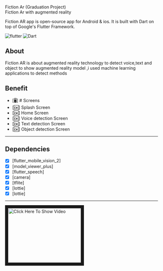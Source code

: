 Fiction Ar (Graduation Project)<br>
Fiction Ar with augmented reality

Fiction AR app is open-source  app for Android & ios. It is built with Dart on top of Google's Flutter Framework.


![flutter](https://img.shields.io/badge/Flutter-Framework-green?logo=flutter)
![Dart](https://img.shields.io/badge/Dart-Language-blue?logo=dart)



## About
Fiction AR is about augmented reality technology to detect voice,text and object to show augmented reality model ,i used machine learning applications to detect methods



## Benefit

- [🖥] # Screens 
- [🆗] Splash Screen
- [🆗] Home Screen
- [🆗] Voice detection Screen
- [🆗] Text detection Screen
- [🆗] Object detection Screen
--------------------------------
## Dependencies
- [x] [flutter_mobile_vision_2]
- [x] [model_viewer_plus]
- [x] [flutter_speech]
- [x] [camera]
- [x] [tflite]
- [x] [lottie]
- [x] [lottie]

--------------------------

<a href="https://www.linkedin.com/feed/update/urn:li:activity:6936427545751891968/" target="_blank"><img src="https://www.google.com/url?sa=i&url=https%3A%2F%2Fwww.linkeng.com%2F&psig=AOvVaw2RKuB1A2hqH9N4volNiF6m&ust=1675451674654000&source=images&cd=vfe&ved=0CBAQjRxqFwoTCMCG5YHG9_wCFQAAAAAdAAAAABAE" 
alt="Click Here To Show Video" width="240" height="180" border="10" /></a>
